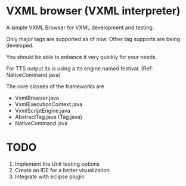 VXML browser (VXML interpreter)
==============================

A simple VXML Browser for VXML development and testing. 

Only major tags are supported as of now. Other tag supports are being developed.

You should be able to enhance it very quickly for your needs.

For TTS output its is using a tts engine named festival. (Ref: NativeCommand.java)

The core classes of the frameworks are 

* VxmlBrowser.java
* VxmlExecutionContext.java
* VxmlScriptEngine.java
* AbstractTag.java (Tag.java)
* NativeCommand.java
 
TODO
====
1. Implement the Unit testing options
2. Create an IDE for a better visualization
3. Integrate with eclipse plugin

